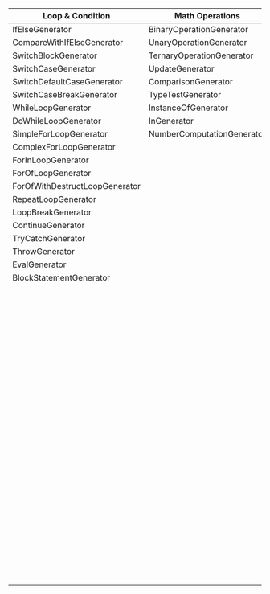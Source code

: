 | Loop & Condition               | Math Operations               | Read/Write Operations            | Function Call Generators             | Object & Array Generators            |
|-------------------------------|-------------------------------|----------------------------------|--------------------------------------|--------------------------------------|
| IfElseGenerator               | BinaryOperationGenerator      | PropertyRetrievalGenerator       | PlainFunctionGenerator               | ArrayGenerator                       |
| CompareWithIfElseGenerator    | UnaryOperationGenerator       | PropertyAssignmentGenerator      | ArrowFunctionGenerator               | IntArrayGenerator                    |
| SwitchBlockGenerator          | TernaryOperationGenerator     | PropertyUpdateGenerator          | GeneratorFunctionGenerator           | FloatArrayGenerator                  |
| SwitchCaseGenerator           | UpdateGenerator               | PropertyRemovalGenerator         | AsyncFunctionGenerator               | ObjectLiteralGenerator               |
| SwitchDefaultCaseGenerator    | ComparisonGenerator           | ElementRetrievalGenerator        | AsyncArrowFunctionGenerator          | ObjectLiteralPropertyGenerator       |
| SwitchCaseBreakGenerator      | TypeTestGenerator             | ElementAssignmentGenerator       | AsyncGeneratorFunctionGenerator      | ObjectLiteralElementGenerator        |
| WhileLoopGenerator            | InstanceOfGenerator           | ElementUpdateGenerator           | TrivialFunctionGenerator             | ObjectLiteralComputedPropertyGenerator |
| DoWhileLoopGenerator          | InGenerator                   | ElementRemovalGenerator          | FunctionWithArgumentsAccessGenerator | ObjectLiteralCopyPropertiesGenerator |
| SimpleForLoopGenerator        | NumberComputationGenerator    | ComputedPropertyRetrievalGenerator | ThisGenerator                     | ObjectLiteralPrototypeGenerator      |
| ComplexForLoopGenerator       |                               | ComputedPropertyAssignmentGenerator | ArgumentsAccessGenerator         | ObjectLiteralMethodGenerator         |
| ForInLoopGenerator            |                               | ComputedPropertyUpdateGenerator  | MethodCallGenerator                  | ObjectLiteralComputedMethodGenerator |
| ForOfLoopGenerator            |                               | PrivatePropertyRetrievalGenerator | MethodCallWithSpreadGenerator        | ObjectLiteralGetterGenerator         |
| ForOfWithDestructLoopGenerator|                               | PrivatePropertyAssignmentGenerator| ComputedMethodCallGenerator          | ObjectLiteralSetterGenerator         |
| RepeatLoopGenerator           |                               | PrivatePropertyUpdateGenerator   | ComputedMethodCallWithSpreadGenerator| ClassDefinitionGenerator             |
| LoopBreakGenerator            |                               | PropertyConfigurationGenerator   | FunctionCallGenerator                | ClassConstructorGenerator            |
| ContinueGenerator             |                               | ElementConfigurationGenerator    | ConstructorCallGenerator             | ClassInstancePropertyGenerator       |
| TryCatchGenerator             |                               | ComputedPropertyConfigurationGenerator | FunctionCallWithSpreadGenerator | ClassInstanceElementGenerator        |
| ThrowGenerator                |                               | SuperPropertyRetrievalGenerator  | ConstructorCallWithSpreadGenerator   | ClassInstanceComputedPropertyGenerator |
| EvalGenerator                 |                               | SuperPropertyAssignmentGenerator | SubroutineReturnGenerator            | ClassInstanceMethodGenerator         |
| BlockStatementGenerator       |                               | SuperPropertyUpdateGenerator     | YieldGenerator                       | ClassInstanceGetterGenerator         |
|                               |                               | WellKnownPropertyLoadGenerator   | AwaitGenerator                       | ClassInstanceSetterGenerator         |
|                               |                               | WellKnownPropertyStoreGenerator  | SuperMethodCallGenerator             | ClassStaticPropertyGenerator         |
|                               |                               | PrototypeAccessGenerator         | PrivateMethodCallGenerator           | ClassStaticElementGenerator          |
|                               |                               | PrototypeOverwriteGenerator      | MethodCallWithDifferentThisGenerator | ClassStaticComputedPropertyGenerator |
|                               |                               | CallbackPropertyGenerator        | ImitationGenerator                   | ClassStaticMethodGenerator           |
|                               |                               | LengthChangeGenerator            | WeirdClassGenerator                  | ClassPrivateInstancePropertyGenerator|
|                               |                               | ElementKindChangeGenerator       | ProxyGenerator                       | ClassPrivateInstanceMethodGenerator  |
|                               |                               | DupGenerator                     | PromiseGenerator                     | ClassPrivateStaticPropertyGenerator  |
|                               |                               | ReassignmentGenerator            |                                      | ClassPrivateStaticMethodGenerator    |
|                               |                               | NamedVariableLoadGenerator       |                                      | ArrayWithSpreadGenerator             |
|                               |                               | NamedVariableStoreGenerator      |                                      | BuiltinObjectInstanceGenerator       |
|                               |                               | NamedVariableDefinitionGenerator |                                      | TypedArrayGenerator                  |
|                               |                               |                                  |                                      | RegExpGenerator                      |
|                               |                               |                                  |                                      | ProxyGenerator                       |
|                               |                               |                                  |                                      | WithStatementGenerator               |
|                               |                               |                                  |                                      | DestructArrayGenerator               |
|                               |                               |                                  |                                      | DestructArrayAndReassignGenerator    |
|                               |                               |                                  |                                      | DestructObjectGenerator              |
|                               |                               |                                  |                                      | DestructObjectAndReassignGenerator   |
|                               |                               |                                  |                                      | ResizableArrayBufferGenerator        |
|                               |                               |                                  |                                      | GrowableSharedArrayBufferGenerator   |
|                               |                               |                                  |                                      | FastToSlowPropertiesGenerator        |
|                               |                               |                                  |                                      | IteratorGenerator                    |
